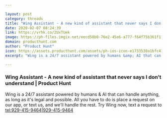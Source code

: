 ```yaml
---

layout: post
category: threads
title: "Wing Assistant - A new kind of assistant that never says I don’t understand"
date: 2020-02-07 08:24:39
link: https://vrhk.co/2UxTUek
image: https://ph-files.imgix.net/eecd58b0-76e2-45e6-a777-f64f75b361f1?auto=format&fit=crop&h=512&w=1024
domain: producthunt.com
author: "Product Hunt"
icon: https://assets.producthunt.com/assets/ph-ios-icon-e1733530a1bfc41080db8161823f1ef262cdbbc933800c0a2a706f70eb9c277a.png
excerpt: "Wing is a 24/7 assistant powered by humans &amp; AI that can handle anything, as long as it's legal and possible. All you have to do is place a request on our app, or text us, and we'll handle the rest. Try Wing now, text a request to <tel:929-415-9464|929-415-9464>"

---
```


### Wing Assistant - A new kind of assistant that never says I don’t understand | Product Hunt

Wing is a 24/7 assistant powered by humans &amp; AI that can handle anything, as long as it's legal and possible. All you have to do is place a request on our app, or text us, and we'll handle the rest. Try Wing now, text a request to <tel:929-415-9464|929-415-9464>